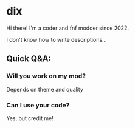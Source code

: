# dix

Hi there! I'm a coder and fnf modder since 2022.

I don't know how to write descriptions...

## Quick Q&A:

### Will you work on my mod?
  Depends on theme and quality

### Can I use your code?
  Yes, but credit me!

<!--
**dix-nutz/dix-nutz** is a ✨ _special_ ✨ repository because its `README.md` (this file) appears on your GitHub profile.

Here are some ideas to get you started:

- 🔭 I’m currently working on ...
- 🌱 I’m currently learning ...
- 👯 I’m looking to collaborate on ...
- 🤔 I’m looking for help with ...
- 💬 Ask me about ...
- 📫 How to reach me: ...
- 😄 Pronouns: ...
- ⚡ Fun fact: ...
-->
